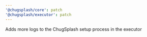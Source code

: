 ```yaml
---
'@chugsplash/core': patch
'@chugsplash/executor': patch
---
```


Adds more logs to the ChugSplash setup process in the executor
